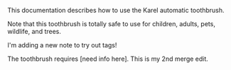 This documentation describes how to use the Karel automatic toothbrush.

Note that this toothbrush is totally safe to use for children, adults, pets, wildlife, and trees.

I'm adding a new note to try out tags!

The toothbrush requires [need info here]. This is my 2nd merge edit.
